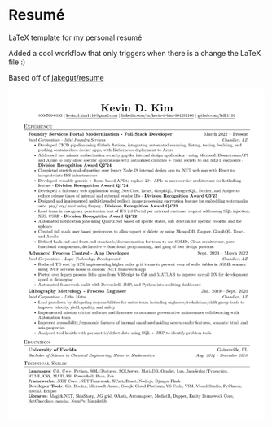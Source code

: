 # Resumé

LaTeX template for my personal resumé

Added a cool workflow that only triggers when there is a change the LaTeX file :) 

Based off of [jakegut/resume](https://github.com/jakegut/resume/)

![Resume Preview](resume.png)
